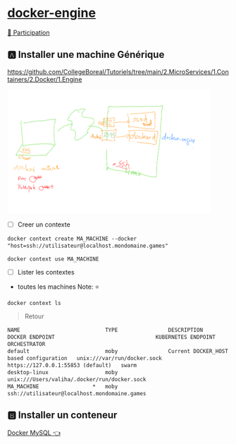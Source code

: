 # [docker-engine](https://github.com/CollegeBoreal/Tutoriels/tree/main/2.MicroServices/1.Containers/2.Docker/1.Engine)

[:tada: Participation ](.scripts/Participation.md)

## :a: Installer une machine Générique

https://github.com/CollegeBoreal/Tutoriels/tree/main/2.MicroServices/1.Containers/2.Docker/1.Engine


<img src="images/docker-engine.png" width=462 height=281 > </img>



- [ ] Creer un contexte

```
docker context create MA_MACHINE --docker "host=ssh://utilisateur@localhost.mondomaine.games"
```

```
docker context use MA_MACHINE
```

- [ ] Lister les contextes 

* toutes les machines Note: :star:

```
docker context ls
```
> Retour
```
NAME                           TYPE                DESCRIPTION                               DOCKER ENDPOINT                                KUBERNETES ENDPOINT                 ORCHESTRATOR
default                        moby                Current DOCKER_HOST based configuration   unix:///var/run/docker.sock                    https://127.0.0.1:55853 (default)   swarm
desktop-linux                  moby                                                          unix:///Users/valiha/.docker/run/docker.sock                   MA_MACHINE                 *   moby                                                          ssh://utilisateur@localhost.mondomaine.games                                         
```


## :b: Installer un conteneur

[Docker MySQL :point_left: ](Docker.md)
